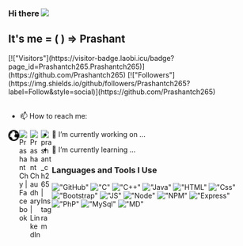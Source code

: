 ### Hi there  <img src="https://media.giphy.com/media/hvRJCLFzcasrR4ia7z/giphy.gif" width="25px">

## It's me = ( ) => Prashant 

<div>
  [!["Visitors"](https://visitor-badge.laobi.icu/badge?page_id=Prashantch265.Prashantch265)](https://github.com/Prashantch265)
  [!["Followers"](https://img.shields.io/github/followers/Prashantch265?label=Follow&style=social)](https://github.com/Prashantch265)
</div>

<br/>

- 📫 How to reach me: 
<a href="https://prashant-ch265.herokuapp.com/">
  <img align="left" alt="prashant" width="22px" src="https://raw.githubusercontent.com/iconic/open-iconic/master/svg/globe.svg" />
</a>
<a href="https://www.facebook.com/prashant.chy.39/">
  <img align="left" alt="Prashant Chy | Facebook" width="22px" src="https://cdn.jsdelivr.net/npm/simple-icons@3.13.0/icons/facebook.svg" />
</a>
<a href="https://www.instagram.com/prashant_ch265/">
  <img align="left" alt="Prashant Chaudhary | LinkedIn" width="22px" src="https://cdn.jsdelivr.net/npm/simple-icons@v3/icons/linkedin.svg" />
</a>
<a href="https://www.linkedin.com/in/prashant-ch265/">
  <img align="left" alt="prashant_ch265 | Instagram" width="22px" src="https://cdn.jsdelivr.net/npm/simple-icons@v3/icons/instagram.svg" />
</a>

- 🔭 I’m currently working on ... 

- 🌱 I’m currently learning ...


### Languages and Tools I Use

!["GitHub"](https://img.shields.io/badge/GitHub-100000?style=for-the-badge&logo=github&logoColor=white)
!["C"](https://img.shields.io/badge/C-00599C?style=for-the-badge&logo=c&logoColor=white)
!["C++"](https://img.shields.io/badge/C%2B%2B-00599C?style=for-the-badge&logo=c%2B%2B&logoColor=white)
!["Java"](https://img.shields.io/badge/Java-ED8B00?style=for-the-badge&logo=java&logoColor=white)
!["HTML"](https://img.shields.io/badge/HTML5-E34F26?style=for-the-badge&logo=html5&logoColor=white)
!["Css"](https://img.shields.io/badge/CSS3-1572B6?style=for-the-badge&logo=css3&logoColor=white)
!["Bootstrap"](https://img.shields.io/badge/Bootstrap-563D7C?style=for-the-badge&logo=bootstrap&logoColor=white)
!["JS"](https://img.shields.io/badge/JavaScript-F7DF1E?style=for-the-badge&logo=javascript&logoColor=black)
!["Node"](https://img.shields.io/badge/Node.js-43853D?style=for-the-badge&logo=node.js&logoColor=white)
!["NPM"](https://img.shields.io/badge/NPM-CB3837?style=for-the-badge&logo=npm&logoColor=white)
!["Express"](https://img.shields.io/badge/Express.js-404D59?style=for-the-badge)
!["PhP"](https://img.shields.io/badge/PHP-777BB4?style=for-the-badge&logo=php&logoColor=white)
!["MySql"](https://img.shields.io/badge/MySQL-00000F?style=for-the-badge&logo=mysql&logoColor=white)
!["MD"](https://img.shields.io/badge/Markdown-000000?style=for-the-badge&logo=markdown&logoColor=white)




<!--
**Prashantch265/Prashantch265** is a ✨ _special_ ✨ repository because its `README.md` (this file) appears on your GitHub profile.

Here are some ideas to get you started:


- 👯 I’m looking to collaborate on ...
- 🤔 I’m looking for help with ...
- 💬 Ask me about ...

- 😄 Pronouns: ...
- ⚡ Fun fact: ...
-->
